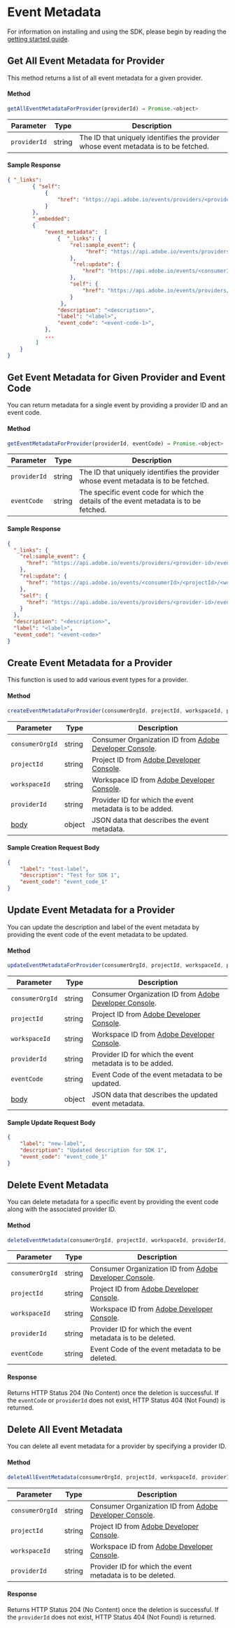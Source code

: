 # Event Metadata

For information on installing and using the SDK, please begin by reading the [getting started guide](getting-started.md).

## Get All Event Metadata for Provider

This method returns a list of all event metadata for a given provider.

#### Method

```javascript
getAllEventMetadataForProvider(providerId) ⇒ Promise.<object>
```

|Parameter	|Type	|Description|
|---|---|---|
|`providerId`	|string	|The ID that uniquely identifies the provider whose event metadata is to be fetched.|

#### Sample Response

```json
{ "_links":
        { "self":
            {
                "href": "https://api.adobe.io/events/providers/<provider-id>/eventmetadata"
            }
        },
        "_embedded":
        {
            "event_metadata":  [
                {  "_links": {
                    "rel:sample_event": {
                         "href": "https://api.adobe.io/events/providers/<provider-id>/eventmetadata/<event-code-1>/sample_event"
                    },
                     "rel:update": {
                        "href": "https://api.adobe.io/events/<consumerId>/<projectId>/<workspaceId>/providers/<provider-id>/eventmetadata/<event-code-1>"
                    },
                    "self": {
                        "href": "https://api.adobe.io/events/providers/<provider-id>/eventmetadata/<event-code-1>"
                    }
                 },
                "description": "<description>",
                "label": "<label>",
                "event_code": "<event-code-1>",
            },
            ...
         ]
    }
}
```

## Get Event Metadata for Given Provider and Event Code

You can return metadata for a single event by providing a provider ID and an event code.

#### Method

```javascript
getEventMetadataForProvider(providerId, eventCode) ⇒ Promise.<object>
```

|Parameter|	Type	|Description|
|---|---|---|
|`providerId`	|string|The ID that uniquely identifies the provider whose event metadata is to be fetched.|
|`eventCode`	|string	|The specific event code for which the details of the event metadata is to be fetched.|

#### Sample Response

```json
{
  "_links": {
    "rel:sample_event": {
      "href": "https://api.adobe.io/events/providers/<provider-id>/eventmetadata/<event-code>/sample_event"
    },
    "rel:update": {
      "href": "https://api.adobe.io/events/<consumerId>/<projectId>/<workspaceId>/providers/<provider-id>/eventmetadata/<event-code>"
    },
    "self": {
      "href": "https://api.adobe.io/events/providers/<provider-id>/eventmetadata/<event-code>"
    }
  },
  "description": "<description>",
  "label": "<label>",
  "event_code": "<event-code>"
}
```

## Create Event Metadata for a Provider

This function is used to add various event types for a provider.

#### Method

```javascript
createEventMetadataForProvider(consumerOrgId, projectId, workspaceId, providerId, body) ⇒ Promise.<object>
```

|Parameter	|Type	|Description|
|---|---|---|
|`consumerOrgId`	|string	|Consumer Organization ID from [Adobe Developer Console](https://www.adobe.com/go/devs_console_ui).|
|`projectId`	|string	|Project ID from [Adobe Developer Console](https://www.adobe.com/go/devs_console_ui).|
|`workspaceId`	|string	|Workspace ID from [Adobe Developer Console](https://www.adobe.com/go/devs_console_ui).|
|`providerId`	|string	|Provider ID for which the event metadata is to be added.|
| [body](#sample-creation-request-body)	|object	|JSON data that describes the event metadata.|

#### Sample Creation Request Body

```json
{
    "label": "test-label",
    "description": "Test for SDK 1",
    "event_code": "event_code_1"
}
```

## Update Event Metadata for a Provider

You can update the description and label of the event metadata by providing the event code of the event metadata to be updated. 

#### Method

```javascript
updateEventMetadataForProvider(consumerOrgId, projectId, workspaceId, providerId, eventCode, body) ⇒ Promise.<object>
```

|Parameter	|Type	|Description|
|---|---|---|
|`consumerOrgId`	|string	|Consumer Organization ID from [Adobe Developer Console](https://www.adobe.com/go/devs_console_ui).|
|`projectId`	|string	|Project ID from [Adobe Developer Console](https://www.adobe.com/go/devs_console_ui).|
|`workspaceId`	|string	|Workspace ID from [Adobe Developer Console](https://www.adobe.com/go/devs_console_ui).|
|`providerId`	|string	|Provider ID for which the event metadata is to be added.|
|`eventCode`| string|Event Code of the event metadata to be updated.|
| [body](#sample-update-request-body)	|object	|JSON data that describes the updated event metadata.|

#### Sample Update Request Body

```json
{
    "label": "new-label",
    "description": "Updated description for SDK 1",
    "event_code": "event_code_1"
}
```

## Delete Event Metadata

You can delete metadata for a specific event by providing the event code along with the associated provider ID.

#### Method

```javascript
deleteEventMetadata(consumerOrgId, projectId, workspaceId, providerId, eventCode) ⇒ Promise
```

|Parameter	|Type	|Description|
|---|---|---|
|`consumerOrgId`	|string	|Consumer Organization ID from [Adobe Developer Console](https://www.adobe.com/go/devs_console_ui).|
|`projectId`	|string	|Project ID from [Adobe Developer Console](https://www.adobe.com/go/devs_console_ui).|
|`workspaceId`	|string	|Workspace ID from [Adobe Developer Console](https://www.adobe.com/go/devs_console_ui).|
|`providerId`	|string	|Provider ID for which the event metadata is to be deleted.|
|`eventCode`| string|Event Code of the event metadata to be deleted.|

#### Response

Returns HTTP Status 204 (No Content) once the deletion is successful. If the `eventCode` or `providerId` does not exist, HTTP Status 404 (Not Found) is returned.

## Delete All Event Metadata

You can delete all event metadata for a provider by specifying a provider ID.

#### Method

```javascript
deleteAllEventMetadata(consumerOrgId, projectId, workspaceId, providerId) ⇒ Promise
```

|Parameter	|Type	|Description|
|---|---|---|
|`consumerOrgId`	|string	|Consumer Organization ID from [Adobe Developer Console](https://www.adobe.com/go/devs_console_ui).|
|`projectId`	|string	|Project ID from [Adobe Developer Console](https://www.adobe.com/go/devs_console_ui).|
|`workspaceId`	|string	|Workspace ID from [Adobe Developer Console](https://www.adobe.com/go/devs_console_ui).|
|`providerId`	|string	|Provider ID for which the event metadata is to be deleted.|

#### Response

Returns HTTP Status 204 (No Content) once the deletion is successful. If the `providerId` does not exist, HTTP Status 404 (Not Found) is returned.